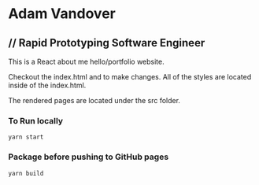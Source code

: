 # Adam Vandover
## // Rapid Prototyping Software Engineer

This is a React about me hello/portfolio website.

Checkout the index.html and to make changes. All of the styles are located inside of the index.html.  

The rendered pages are located under the src folder.

### To Run locally

`yarn start`

### Package before pushing to GitHub pages

`yarn build`
